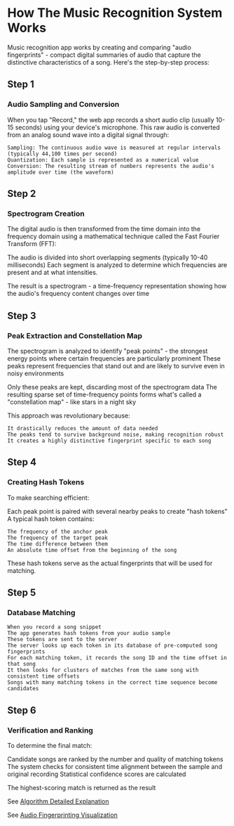 # How The Music Recognition System Works

Music recognition app works by creating and comparing "audio fingerprints" - compact digital summaries of audio that capture the distinctive characteristics of a song. Here's the step-by-step process:

## Step 1

### Audio Sampling and Conversion

When you tap "Record," the web app records a short audio clip (usually 10-15 seconds) using your device's microphone. This raw audio is converted from an analog sound wave into a digital signal through:

    Sampling: The continuous audio wave is measured at regular intervals (typically 44,100 times per second)
    Quantization: Each sample is represented as a numerical value
    Conversion: The resulting stream of numbers represents the audio's amplitude over time (the waveform)

## Step 2

### Spectrogram Creation

The digital audio is then transformed from the time domain into the frequency domain using a mathematical technique called the Fast Fourier Transform (FFT):

The audio is divided into short overlapping segments (typically 10-40 milliseconds)
Each segment is analyzed to determine which frequencies are present and at what intensities.

The result is a spectrogram - a time-frequency representation showing how the audio's frequency content changes over time

## Step 3

### Peak Extraction and Constellation Map

The spectrogram is analyzed to identify "peak points" - the strongest energy points where certain frequencies are particularly prominent
These peaks represent frequencies that stand out and are likely to survive even in noisy environments

Only these peaks are kept, discarding most of the spectrogram data
The resulting sparse set of time-frequency points forms what's called a "constellation map" - like stars in a night sky

This approach was revolutionary because:

    It drastically reduces the amount of data needed
    The peaks tend to survive background noise, making recognition robust
    It creates a highly distinctive fingerprint specific to each song

## Step 4

### Creating Hash Tokens

To make searching efficient:

Each peak point is paired with several nearby peaks to create "hash tokens"
A typical hash token contains:

    The frequency of the anchor peak
    The frequency of the target peak
    The time difference between them
    An absolute time offset from the beginning of the song

These hash tokens serve as the actual fingerprints that will be used for matching.

## Step 5

### Database Matching

    When you record a song snippet
    The app generates hash tokens from your audio sample
    These tokens are sent to the server
    The server looks up each token in its database of pre-computed song fingerprints
    For each matching token, it records the song ID and the time offset in that song
    It then looks for clusters of matches from the same song with consistent time offsets
    Songs with many matching tokens in the correct time sequence become candidates

## Step 6

### Verification and Ranking

To determine the final match:

Candidate songs are ranked by the number and quality of matching tokens
The system checks for consistent time alignment between the sample and original recording
Statistical confidence scores are calculated

The highest-scoring match is returned as the result

See [Algorithm Detailed Explanation](fingerprint-Algorithm.md)

See [Audio Fingerprinting Visualization](Audio-Fingerprinting.ipynb)
